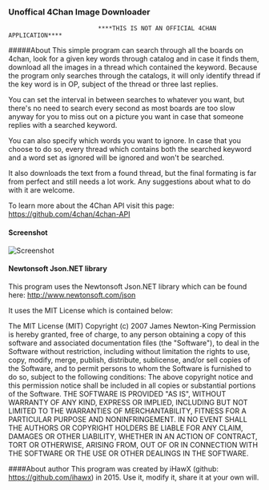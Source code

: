 ###                                  Unoffical 4Chan Image Downloader
                             ****THIS IS NOT AN OFFICIAL 4CHAN APPLICATION****
                             
#####About
This simple program can search through all the boards on 4chan, look for a given key words through catalog
and in case it finds them, download all the images in a thread which contained the keyword.
Because the program only searches through the catalogs, it will only identify thread if the key word is in 
OP, subject of the thread or three last replies.

You can set the interval in between searches to whatever you want, but there's no need to search every second
as most boards are too slow anyway for you to miss out on a picture you want in case that someone replies with
a searched keyword.

You can also specify which words you want to ignore. In case that you choose to do so, every thread which
contains both the searched keyword and a word set as ignored will be ignored and won't be searched.

It also downloads the text from a found thread, but the final formating is far from perfect and still needs a lot work. Any suggestions about what to do with it are welcome.

To learn more about the 4Chan API visit this page: https://github.com/4chan/4chan-API

#### Screenshot

![Screenshot](http://i.imgur.com/sv8be9X.png)

#### Newtonsoft Json.NET library
This program uses the Newtonsoft Json.NET library which can be found here: http://www.newtonsoft.com/json

It uses the MIT License which is contained below:

The MIT License (MIT)
Copyright (c) 2007 James Newton-King
Permission is hereby granted, free of charge, to any person obtaining a copy of this software and associated
documentation files (the "Software"), to deal in the Software without restriction, including without limitation
the rights to use, copy, modify, merge, publish, distribute, sublicense, and/or sell copies of the Software, and
to permit persons to whom the Software is furnished to do so, subject to the following conditions:
The above copyright notice and this permission notice shall be included in all copies or substantial portions of the Software.
THE SOFTWARE IS PROVIDED "AS IS", WITHOUT WARRANTY OF ANY KIND, EXPRESS OR IMPLIED, INCLUDING BUT NOT LIMITED TO THE 
WARRANTIES OF MERCHANTABILITY, FITNESS FOR A PARTICULAR PURPOSE AND NONINFRINGEMENT. IN NO EVENT SHALL THE 
AUTHORS OR COPYRIGHT HOLDERS BE LIABLE FOR ANY CLAIM, DAMAGES OR OTHER LIABILITY, WHETHER IN AN ACTION OF CONTRACT, 
TORT OR OTHERWISE, ARISING FROM, OUT OF OR IN CONNECTION WITH THE SOFTWARE OR THE USE OR OTHER DEALINGS IN THE SOFTWARE.

####About author
This program was created by iHawX (github: https://github.com/ihawx) in 2015. Use it, modify it, share it at your own will.
